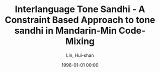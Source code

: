 ---
layout: post
title: Interlanguage Tone Sandhi - A Constraint Based Approach to tone sandhi in Mandarin-Min Code-Mixing

date: 1996-01-01 00:00
author: Lin, Hui-shan
tags: ["mandarin-min code-mixing","optimality theory","tone sandhi","universal"]
journal: Concentric Studies in Linguistics

year: 2001
---